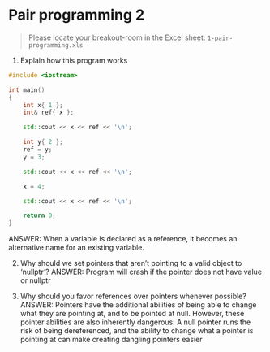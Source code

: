 
# Pair programming 2

> Please locate your breakout-room in the Excel sheet: `1-pair-programming.xls`

1. Explain how this program works

```cpp
#include <iostream>

int main()
{
    int x{ 1 };
    int& ref{ x };

    std::cout << x << ref << '\n';

    int y{ 2 };
    ref = y;
    y = 3;

    std::cout << x << ref << '\n';

    x = 4;

    std::cout << x << ref << '\n';

    return 0;
}
```
ANSWER:
When a variable is declared as a reference, it becomes an alternative name for an existing variable.


2. Why should we set pointers that aren’t pointing to a valid object to ‘nullptr’?
ANSWER:
Program will crash if the pointer does not have value or nullptr



3. Why should you favor references over pointers whenever possible?
ANSWER:
Pointers have the additional abilities of being able to change what they are pointing at, and to be pointed at null. However, these pointer abilities are also inherently dangerous: A null pointer runs the risk of being dereferenced, and the ability to change what a pointer is pointing at can make creating dangling pointers easier
